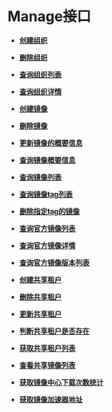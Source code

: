 # Manage接口<a name="swr_02_0025"></a>

-   **[创建组织](创建组织.md)**  

-   **[删除组织](删除组织.md)**  

-   **[查询组织列表](查询组织列表.md)**  

-   **[查询组织详情](查询组织详情.md)**  

-   **[创建镜像](创建镜像.md)**  

-   **[删除镜像](删除镜像.md)**  

-   **[更新镜像的概要信息](更新镜像的概要信息.md)**  

-   **[查询镜像概要信息](查询镜像概要信息.md)**  

-   **[查询镜像列表](查询镜像列表.md)**  

-   **[查询镜像tag列表](查询镜像tag列表.md)**  

-   **[删除指定tag的镜像](删除指定tag的镜像.md)**  

-   **[查询官方镜像列表](查询官方镜像列表.md)**  

-   **[查询官方镜像详情](查询官方镜像详情.md)**  

-   **[查询官方镜像版本列表](查询官方镜像版本列表.md)**  

-   **[创建共享租户](创建共享租户.md)**  

-   **[删除共享租户](删除共享租户.md)**  

-   **[更新共享租户](更新共享租户.md)**  

-   **[判断共享租户是否存在](判断共享租户是否存在.md)**  

-   **[获取共享租户列表](获取共享租户列表.md)**  

-   **[查看共享镜像列表](查看共享镜像列表.md)**  

-   **[获取镜像中心下载次数统计](获取镜像中心下载次数统计.md)**  

-   **[获取镜像加速器地址](获取镜像加速器地址.md)**  


